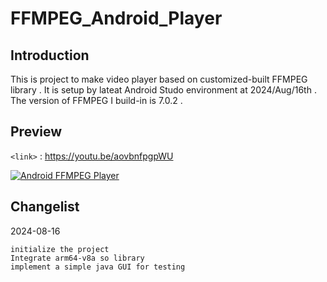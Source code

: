# FFMPEG_Android_Player
## Introduction
This is project to make video player based on customized-built FFMPEG library . 
It is setup by lateat Android Studo environment at 2024/Aug/16th .
The version of FFMPEG I build-in  is 7.0.2 .

## Preview

`<link>` : <https://youtu.be/aovbnfpgpWU>

[![Android FFMPEG Player](https://img.youtube.com/vi/aovbnfpgpWU/0.jpg)](https://www.youtube.com/watch?v=aovbnfpgpWU "Android FFMPEG Player [Long Version] ")


## Changelist
2024-08-16

    initialize the project
    Integrate arm64-v8a so library
    implement a simple java GUI for testing

